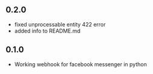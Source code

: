 ## 0.2.0

- fixed unprocessable entity 422 error
- added info to README.md

## 0.1.0

- Working webhook for facebook messenger in python